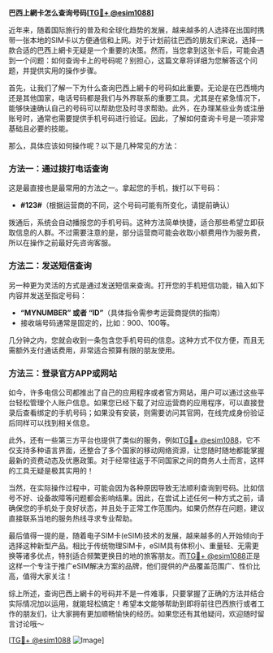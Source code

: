 **巴西上網卡怎么查询号码[[TG💪+ @esim1088](https://t.me/s/esim1088)]**

近年来，随着国际旅行的普及和全球化趋势的发展，越来越多的人选择在出国时携带一张本地的SIM卡以方便通信和上网。对于计划前往巴西的朋友们来说，选择一款合适的巴西上網卡无疑是一个重要的决策。然而，当您拿到这张卡后，可能会遇到一个问题：如何查询卡上的号码呢？别担心，这篇文章将详细为您解答这个问题，并提供实用的操作步骤。

首先，让我们了解一下为什么查询巴西上網卡的号码如此重要。无论是在巴西境内还是其他国家，电话号码都是我们与外界联系的重要工具。尤其是在紧急情况下，能够快速确认自己的号码可以帮助您及时寻求帮助。此外，在办理某些业务或注册账号时，通常也需要提供手机号码进行验证。因此，了解如何查询卡号是一项非常基础且必要的技能。

那么，具体应该如何操作呢？以下是几种常见的方法：

### 方法一：通过拨打电话查询

这是最直接也是最常用的方法之一。拿起您的手机，拨打以下号码：
- **#123#**（根据运营商的不同，这个号码可能有所变化，请提前确认）

拨通后，系统会自动播报您的手机号码。这种方法简单快捷，适合那些希望立即获取信息的人群。不过需要注意的是，部分运营商可能会收取小额费用作为服务费，所以在操作之前最好先咨询客服。

### 方法二：发送短信查询

另一种更为灵活的方式是通过发送短信来查询。打开您的手机短信功能，输入如下内容并发送至指定号码：
- **“MYNUMBER” 或者 “ID”**（具体指令需参考运营商提供的指南）
- 接收端号码通常是固定的，比如：900、100等。

几分钟之内，您就会收到一条包含您手机号码的信息。这种方式不仅方便，而且无需额外支付通话费用，非常适合预算有限的朋友使用。

### 方法三：登录官方APP或网站

如今，许多电信公司都推出了自己的应用程序或者官方网站，用户可以通过这些平台轻松管理个人账户信息。如果您已经下载了对应运营商的应用程序，可以直接登录后查看绑定的手机号码；如果没有安装，则需要访问其官网，在线完成身份验证后同样可以找到相关信息。

此外，还有一些第三方平台也提供了类似的服务，例如[TG💪+ @esim1088](https://t.me/s/esim1088)，它不仅支持多种语言界面，还整合了多个国家的移动网络资源，让您随时随地都能掌握最新的资费动态及优惠政策。对于经常往返于不同国家之间的商务人士而言，这样的工具无疑是极其实用的！

当然，在实际操作过程中，可能会因为各种原因导致无法顺利查询到号码。比如信号不好、设备故障等问题都会影响结果。因此，在尝试上述任何一种方式之前，请确保您的手机处于良好状态，并且处于正常工作范围内。如果仍然存在问题，建议直接联系当地的服务热线寻求专业帮助。

最后值得一提的是，随着电子SIM卡(eSIM)技术的发展，越来越多的人开始倾向于选择这种新型产品。相比于传统物理SIM卡，eSIM具有体积小、重量轻、无需更换等诸多优点，特别适合频繁更换目的地的旅客朋友。而[TG💪+ @esim1088](https://t.me/s/esim1088)正是这样一个专注于推广eSIM解决方案的品牌，他们提供的产品覆盖范围广、性价比高，值得大家关注！

综上所述，查询巴西上網卡的号码并不是一件难事，只要掌握了正确的方法并结合实际情况加以运用，就能轻松搞定！希望本文能够帮助到即将前往巴西旅行或者工作的朋友们，让大家拥有更加顺畅愉快的经历。如果您还有其他疑问，欢迎随时留言讨论哦～

[[TG💪+ @esim1088](https://t.me/s/esim1088) ![Image](https://i.postimg.cc/4NQfJmqS/Snipaste-2025-05-13-00-14-12.png)]